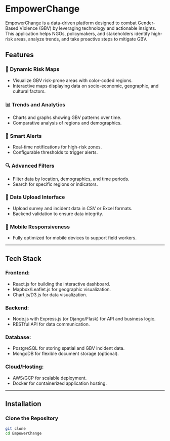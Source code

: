 # EmpowerChange

EmpowerChange is a data-driven platform designed to combat Gender-Based Violence (GBV) by leveraging technology and actionable insights. This application helps NGOs, policymakers, and stakeholders identify high-risk areas, analyze trends, and take proactive steps to mitigate GBV. 

## Features

### 📍 **Dynamic Risk Maps**
- Visualize GBV risk-prone areas with color-coded regions.
- Interactive maps displaying data on socio-economic, geographic, and cultural factors.

### 📊 **Trends and Analytics**
- Charts and graphs showing GBV patterns over time.
- Comparative analysis of regions and demographics.

### 🔔 **Smart Alerts**
- Real-time notifications for high-risk zones.
- Configurable thresholds to trigger alerts.

### 🔍 **Advanced Filters**
- Filter data by location, demographics, and time periods.
- Search for specific regions or indicators.

### 📁 **Data Upload Interface**
- Upload survey and incident data in CSV or Excel formats.
- Backend validation to ensure data integrity.

### 📱 **Mobile Responsiveness**
- Fully optimized for mobile devices to support field workers.

---

## Tech Stack

### **Frontend**:
- React.js for building the interactive dashboard.
- Mapbox/Leaflet.js for geographic visualization.
- Chart.js/D3.js for data visualization.

### **Backend**:
- Node.js with Express.js (or Django/Flask) for API and business logic.
- RESTful API for data communication.

### **Database**:
- PostgreSQL for storing spatial and GBV incident data.
- MongoDB for flexible document storage (optional).

### **Cloud/Hosting**:
- AWS/GCP for scalable deployment.
- Docker for containerized application hosting.

---

## Installation

### Clone the Repository
```bash
git clone 
cd EmpowerChange


